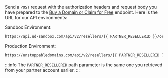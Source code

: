 Send a `POST` request with the authorization headers and request body you have prepared to the [Buy a Domain or Claim for Free](https://docs.unstoppabledomains.com/openapi/reference/#tag/orders/paths/~1orders/post) endpoint. Here is the URL for our API environments:

Sandbox Environment:

```bash
https://api.ud-sandbox.com/api/v2/resellers/{{ PARTNER_RESELLERID }}/orders/
```

Production Environment:

```bash
https://unstoppabledomains.com/api/v2/resellers/{{ PARTNER_RESELLERID }}/orders/
```

:::info
The `PARTNER_RESELLERID` path parameter is the same one you retrieved from your partner account earlier.
:::
